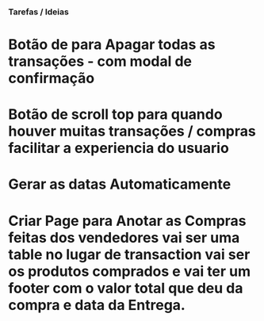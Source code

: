 ### Tarefas / Ideias

# Botão de para Apagar todas as transações - com modal de confirmação

# Botão de scroll top para quando houver muitas transações / compras facilitar a experiencia do usuario

# Gerar as datas Automaticamente

# Criar Page para Anotar as Compras feitas dos vendedores vai ser uma table no lugar de transaction vai ser os produtos comprados e vai ter um footer com o valor total que deu da compra e data da Entrega.

